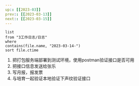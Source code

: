 ```yaml
---
up:: [[2023-03]]
prev:: [[2023-03-13]]
next:: [[2023-03-15]]
---
```


```dataview
list
from "3工作日志/日志"
where
contains(file.name, "2023-03-14-")
sort file.ctime
```
1. 把打包服务端部署到测试环境，使用postman验证接口是否可用
2. 把接口信息发送给张乐
3. 写月报，报发票
4. 与培育一起验证本地验证下声纹验证接口